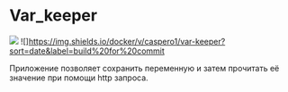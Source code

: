 # Var_keeper
![](https://github.com/Aleksei-Usik/var_keeper/actions/workflows/staging.yml/badge.svg) ![]https://img.shields.io/docker/v/caspero1/var-keeper?sort=date&label=build%20for%20commit

Приложение позволяет сохранить переменную и затем прочитать её значение при помощи http запроса.
